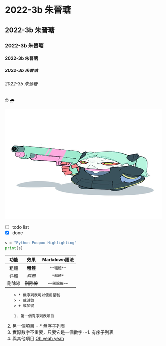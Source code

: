 # 2022-3b 朱晉瑭
## 2022-3b 朱晉瑭
### 2022-3b 朱晉瑭
#### 2022-3b 朱晉瑭
##### 2022-3b 朱晉瑭
###### 2022-3b 朱晉瑭

 🤓 🌧

![Rebecca](b36.jfif "Rebecca")

- [ ] todo list
- [x] done

```python
s = "Python Poopoo Highlighting"
print(s)
```
|  功能  |    效果    | Markdown語法 |
|:------:|:----------:|:------------:|
|  粗體  |  **粗體**  |  `**粗體**`  |
|  斜體  |   *斜體*   |   `*斜體*`   |
| 刪除線 | ~~刪除線~~ | `~~刪除線~~` |

		> * 無序列表可以使用星號
		> - 或減號
		> + 或加號
		
		1. 第一個有序列表項目
2. 另一個項目
⋅⋅⋅* 無序子列表 
1. 實際數字不重要，只要它是一個數字
⋅⋅⋅1. 有序子列表
4. 與其他項目
[Oh yeah yeah](https://www.youtube.com/watch?v=l3h4lWrmXYc)
